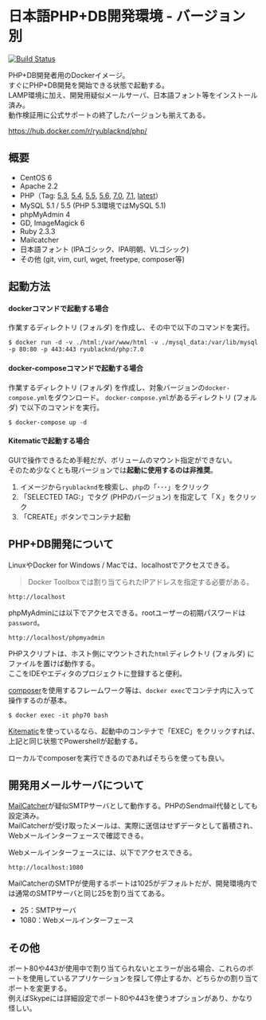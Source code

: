 # 日本語PHP+DB開発環境 - バージョン別

[![Build Status](https://travis-ci.org/ryu-blacknd/docker-php.svg?branch=master)](https://travis-ci.org/ryu-blacknd/docker-php)

PHP+DB開発者用のDockerイメージ。  
すぐにPHP+DB開発を開始できる状態で起動する。  
LAMP環境に加え、開発用疑似メールサーバ、日本語フォント等をインストール済み。  
動作検証用に公式サポートの終了したバージョンも揃えてある。

https://hub.docker.com/r/ryublacknd/php/

## 概要

* CentOS 6
* Apache 2.2
* PHP（Tag: [5.3](https://github.com/ryu-blacknd/docker-php/tree/master/5.3), [5.4](https://github.com/ryu-blacknd/docker-php/tree/master/5.4), [5.5](https://github.com/ryu-blacknd/docker-php/tree/master/5.5), [5.6](https://github.com/ryu-blacknd/docker-php/tree/master/5.6), [7.0](https://github.com/ryu-blacknd/docker-php/tree/master/7.0),  [7.1](https://github.com/ryu-blacknd/docker-php/tree/master/7.1), [latest](https://github.com/ryu-blacknd/docker-php/tree/master/7.1)）
* MySQL 5.1 / 5.5 (PHP 5.3環境ではMySQL 5.1)
* phpMyAdmin 4
* GD, ImageMagick 6
* Ruby 2.3.3
* Mailcatcher
* 日本語フォント (IPAゴシック、IPA明朝、VLゴシック)
* その他 (git, vim, curl, wget, freetype, composer等)

## 起動方法

#### dockerコマンドで起動する場合

作業するディレクトリ (フォルダ) を作成し、その中で以下のコマンドを実行。

```
$ docker run -d -v ./html:/var/www/html -v ./mysql_data:/var/lib/mysql -p 80:80 -p 443:443 ryublacknd/php:7.0
```

#### docker-composeコマンドで起動する場合

作業するディレクトリ (フォルダ) を作成し、対象バージョンの`docker-compose.yml`をダウンロード。
`docker-compose.yml`があるディレクトリ (フォルダ) で以下のコマンドを実行。

```
$ docker-compose up -d
```

#### Kitematicで起動する場合

GUIで操作できるため手軽だが、ボリュームのマウント指定ができない。  
そのため少なくとも現バージョンでは**起動に使用するのは非推奨**。

1. イメージから`ryublacknd`を検索し、`php`の「･･･」をクリック
1. 「SELECTED TAG:」でタグ (PHPのバージョン) を指定して「Ｘ」をクリック
1. 「CREATE」ボタンでコンテナ起動

## PHP+DB開発について

LinuxやDocker for Windows / Macでは、localhostでアクセスできる。  

> Docker Toolboxでは割り当てられたIPアドレスを指定する必要がある。

```
http://localhost
```

phpMyAdminには以下でアクセスできる。rootユーザーの初期パスワードは`password`。

```
http://localhost/phpmyadmin
```

PHPスクリプトは、ホスト側にマウントされた`html`ディレクトリ (フォルダ) にファイルを置けば動作する。  
ここをIDEやエディタのプロジェクトに登録すると便利。

[composer](https://getcomposer.org/)を使用するフレームワーク等は、`docker exec`でコンテナ内に入って操作するのが基本。

```
$ docker exec -it php70 bash
```

[Kitematic](https://kitematic.com/)を使っているなら、起動中のコンテナで「EXEC」をクリックすれば、上記と同じ状態でPowershellが起動する。

ローカルでcomposerを実行できるのであればそちらを使っても良い。

## 開発用メールサーバについて

[MailCatcher](https://mailcatcher.me/)が疑似SMTPサーバとして動作する。PHPのSendmail代替としても設定済み。  
MailCatcherが受け取ったメールは、実際に送信はせずデータとして蓄積され、Webメールインターフェースで確認できる。

Webメールインターフェースには、以下でアクセスできる。

```
http://localhost:1080
```

MailCatcherのSMTPが使用するポートは1025がデフォルトだが、開発環境内では通常のSMTPサーバと同じ25を割り当ててある。

* 25：SMTPサーバ
* 1080：Webメールインターフェース

## その他

ポート80や443が使用中で割り当てられないとエラーが出る場合、これらのポートを使用しているアプリケーションを探して停止するか、どちらかの割り当てポートを変更する。  
例えばSkypeには詳細設定でポート80や443を使うオプションがあり、かなり怪しい。
